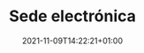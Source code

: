 ---
title: "Sede electrónica"
icon: "icon-icono3"
date: 2021-11-09T14:22:21+01:00
type: tu-administracion
weight: 3
external_link: "https://universidades.sede.gob.es/"
---